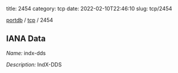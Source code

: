 title: 2454
category: tcp
date: 2022-02-10T22:46:10
slug: tcp/2454

[portdb](/) / [tcp](/category/tcp.html) / 2454


## IANA Data

_Name:_ indx-dds

_Description:_ IndX-DDS

